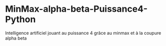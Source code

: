 # MinMax-alpha-beta-Puissance4-Python
Intelligence artificiel jouant au puissance 4 grâce au minmax et à la coupure alpha beta
